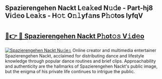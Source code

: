 ## Spazierengehen Nackt L𝚎a𝚔ed N𝚞𝚍e - Part-hj8 Vi𝚍𝚎o L𝚎a𝚔s - H𝚘𝚝 O𝚗𝚕yf𝚊ns P𝚑𝚘tos lyfqV

# <h2><a href="http://kfdocl.oniu.top/?m=Spazierengehen+Nackt">🔗👉 🔴 Spazierengehen Nackt P𝚑ot𝚘𝚜 V𝚒d𝚎o</a></h2>

[![Spazierengehen Nackt Nu𝚍e𝚜](https://i.imgur.com/0qMVB7G.gif)](http://kfdocl.oniu.top/?m=Spazierengehen+Nackt)
Online creator and multimedia entertainer Spazierengehen Nackt, acclaimed for distributing dance and lifestyle knowledge through popular dance routines and brief clips. Approachability and authenticity are the hallmarks of Spazierengehen Nackt's public image, but the enigma of his private life continues to intrigue the public.  
